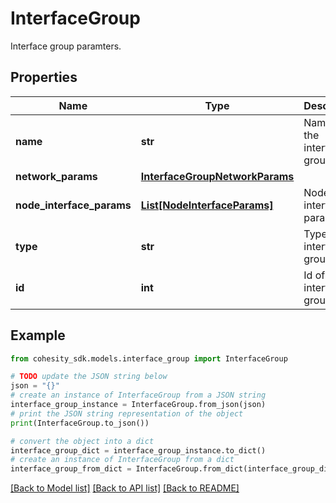 # InterfaceGroup

Interface group paramters.

## Properties

Name | Type | Description | Notes
------------ | ------------- | ------------- | -------------
**name** | **str** | Name of the interface group. | 
**network_params** | [**InterfaceGroupNetworkParams**](InterfaceGroupNetworkParams.md) |  | [optional] 
**node_interface_params** | [**List[NodeInterfaceParams]**](NodeInterfaceParams.md) | Node and interface parameters. | 
**type** | **str** | Type of the interface group. | 
**id** | **int** | Id of the interface group. | [optional] 

## Example

```python
from cohesity_sdk.models.interface_group import InterfaceGroup

# TODO update the JSON string below
json = "{}"
# create an instance of InterfaceGroup from a JSON string
interface_group_instance = InterfaceGroup.from_json(json)
# print the JSON string representation of the object
print(InterfaceGroup.to_json())

# convert the object into a dict
interface_group_dict = interface_group_instance.to_dict()
# create an instance of InterfaceGroup from a dict
interface_group_from_dict = InterfaceGroup.from_dict(interface_group_dict)
```
[[Back to Model list]](../README.md#documentation-for-models) [[Back to API list]](../README.md#documentation-for-api-endpoints) [[Back to README]](../README.md)


